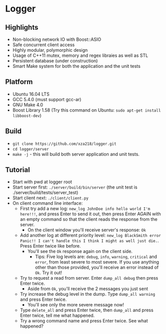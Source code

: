 # Logger
## Highlights
* Non-blocking network IO with Boost::ASIO
* Safe concurrent client access
* Highly modular, polymorphic design
* Usage of C++11 mutex, memory and regex libraies as well as STL
* Persistent database (under construction)
* Smart Make system for both the application and the unit tests
## Platform
* Ubuntu 16.04 LTS
* GCC 5.4.0 (must support gcc-ar)
* GNU Make 4.0
* Boost Library 1.58 (Try this command on Ubuntu: `sudo apt-get install libboost-dev`)
## Build
* `git clone https://github.com/xza218/logger.git`
* `cd logger/server`
* `make -j` - this will build both server application and unit tests.
## Tutorial
* Start with pwd at logger root
* Start server first: `./server/build/bin/server` (the unit test is ./server/build/tests/server_test)
* Start client next: `./client/client.py`
* On client command line interface:
  * First try add a new log: `new_log JohnDoe info hello world I'm here!!!`, and press Enter to send it out, then press Enter AGAIN with an empty command so that the client reads the response from the server.
    * On the client window you'll receive server's response: `Ok`
  * Add another log at different priority level: `new_log BlackSmith error Panic!! I can't handle this I think I might as well just die.`. Press Enter twice like before.
    * You'll see the `Ok` response again on the client side.
      * Tips: Five log levels are: `debug`, `info`, `warning`, `critical` and `error`, from least severe to most severe. If you use anything other than those provided, you'll receive an error instead of `Ok`. Try it out!
  * Try to request a read from server. Enter `dump_all debug` then press Enter twice.
    * Aside from `Ok`, you'll receive the 2 messages you just sent
  * Try increase the debug level in the dump. Type `dump_all warning` and press Enter twice.
    * You'll see only the more severe message now!
  * Type `delete_all` and press Enter twice, then `dump_all` and press Enter twice, tell me what happened.
  * Try a wrong command name and press Enter twice. See what happened?
